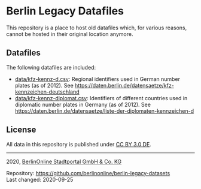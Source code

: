 # Berlin Legacy Datafiles

This repository is a place to host old datafiles which, for various reasons, cannot be hosted in their original location anymore.

## Datafiles

The following datafiles are included:

- [data/kfz-kennz-d.csv](data/kfz-kennz-d.csv): Regional identifiers used in German number plates (as of 2012). See https://daten.berlin.de/datensaetze/kfz-kennzeichen-deutschland
- [data/kfz-kennz-diplomat.csv](data/kfz-kennz-diplomat.csv): Identifiers of different countries used in diplomatic number plates in Germany (as of 2012). See https://daten.berlin.de/datensaetze/liste-der-diplomaten-kennzeichen-d


## License

All data in this repository is published under [CC BY 3.0 DE](https://creativecommons.org/licenses/by/3.0/de/).

---

2020, [BerlinOnline Stadtportal GmbH & Co. KG](https://www.berlinonline.net)

Repository: https://github.com/berlinonline/berlin-legacy-datasets<br/>
Last changed: 2020-09-25
